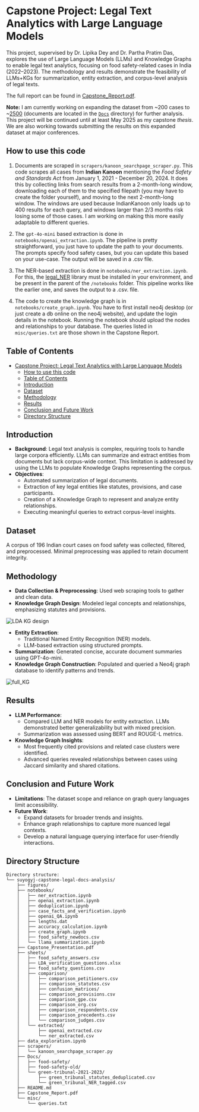 # Capstone Project: Legal Text Analytics with Large Language Models

This project, supervised by Dr. Lipika Dey and Dr. Partha Pratim Das, explores the use of Large Language Models (LLMs) and Knowledge Graphs to enable legal text analytics, focusing on food safety-related cases in India (2022–2023). The methodology and results demonstrate the feasibility of LLMs+KGs for summarization, entity extraction, and corpus-level analysis of legal texts.

The full report can be found in [Capstone_Report.pdf](https://github.com/suyogyj/capstone-legal-docs-analysis/blob/main/Capstone_Report.pdf).

**Note:** I am currently working on expanding the dataset from ~200 cases to ~<u>2500</u> (documents are located in the [```Docs```](https://github.com/suyogyj/capstone-legal-docs-analysis/tree/main/Docs) directory) for further analysis. This project will be continued until at least May 2025 as my capstone *thesis*. We are also working towards submitting the results on this expanded dataset at major conferences.


## How to use this code

1. Documents are scraped in ```scrapers/kanoon_searchpage_scraper.py```. This code scrapes all cases from **Indian Kanoon** mentioning the *Food Safety and Standards Act* from January 1, 2021 - December 20, 2024. It does this by collecting links from search results from a 2-month-long window, downloading each of them to the specified filepath (you may have to create the folder yourself), and moving to the next 2-month-long window. The windows are used because IndianKanoon only loads up to 400 results for each query, and windows larger than 2/3 months risk losing some of those cases. I am working on making this more easily adaptable to different queries.

2. The ```gpt-4o-mini``` based extraction is done in ```notebooks/openai_extraction.ipynb```. The pipeline is pretty straightforward, you just have to update the path to your documents. The prompts specify food safety cases, but you can update this based on your use-case. The output will be saved in a .csv file.
   
3. The NER-based extraction is done in ```notebooks/ner_extraction.ipynb```. For this, the [legal_NER](https://github.com/Legal-NLP-EkStep/legal_NER) library must be installed in your environment, and be present in the parent of the ```/notebooks``` folder. This pipeline works like the earlier one, and saves the output to a .csv. file.

4. The code to create the knowledge graph is in ```notebooks/create_graph.ipynb```. You have to first install neo4j desktop (or just create a db online on the neo4j website), and update the login details in the notebook. Running the notebook should upload the nodes and relationships to your database. The queries listed in ```misc/queries.txt``` are those shown in the Capstone Report.

## Table of Contents

- [Capstone Project: Legal Text Analytics with Large Language Models](#capstone-project-legal-text-analytics-with-large-language-models)
  - [How to use this code](#how-to-use-this-code)
  - [Table of Contents](#table-of-contents)
  - [Introduction](#introduction)
  - [Dataset](#dataset)
  - [Methodology](#methodology)
  - [Results](#results)
  - [Conclusion and Future Work](#conclusion-and-future-work)
  - [Directory Structure](#directory-structure)
  
## Introduction

- **Background**: Legal text analysis is complex, requiring tools to handle large corpora efficiently. LLMs can summarize and extract entities from documents but lack corpus-wide context. This limitation is addressed by using the LLMs to populate Knowledge Graphs representing the corpus.
- **Objectives**:
  - Automated summarization of legal documents.
  - Extraction of key legal entities like statutes, provisions, and case participants.
  - Creation of a Knowledge Graph to represent and analyze entity relationships.
  - Executing meaningful queries to extract corpus-level insights.

## Dataset

A corpus of 196 Indian court cases on food safety was collected, filtered, and preprocessed. Minimal preprocessing was applied to retain document integrity.

## Methodology

- **Data Collection & Preprocessing**: Used web scraping tools to gather and clean data.
- **Knowledge Graph Design**: Modeled legal concepts and relationships, emphasizing statutes and provisions.

![LDA KG design](https://github.com/user-attachments/assets/6c7ca12e-b447-40ef-9f19-dbbc83cc4eb6)
  
- **Entity Extraction**:
  - Traditional Named Entity Recognition (NER) models.
  - LLM-based extraction using structured prompts.
- **Summarization**: Generated concise, accurate document summaries using GPT-4o-mini.
- **Knowledge Graph Construction**: Populated and queried a Neo4j graph database to identify patterns and trends.

![full_KG](https://github.com/user-attachments/assets/844e0b91-6b10-4012-bf54-440b21c1f47c)


## Results

- **LLM Performance**:
  - Compared LLM and NER models for entity extraction. LLMs demonstrated better generalizability but with mixed precision.
  - Summarization was assessed using BERT and ROUGE-L metrics.
- **Knowledge Graph Insights**:
  - Most frequently cited provisions and related case clusters were identified.
  - Advanced queries revealed relationships between cases using Jaccard similarity and shared citations.

## Conclusion and Future Work

- **Limitations**: The dataset scope and reliance on graph query languages limit accessibility.
- **Future Work**:
  - Expand datasets for broader trends and insights.
  - Enhance graph relationships to capture more nuanced legal contexts.
  - Develop a natural language querying interface for user-friendly interactions.

## Directory Structure

```
Directory structure:
└── suyogyj-capstone-legal-docs-analysis/
    ├── figures/
    ├── notebooks/
    │   ├── ner_extraction.ipynb
    │   ├── openai_extraction.ipynb
    │   ├── deduplication.ipynb
    │   ├── case_facts_and_verification.ipynb
    │   ├── openai_QA.ipynb
    │   ├── lengths.dat
    │   ├── accuracy_calculation.ipynb
    │   ├── create_graph.ipynb
    │   ├── food_safety_newdocs.csv
    │   └── llama_summarization.ipynb
    ├── Capstone_Presentation.pdf
    ├── sheets/
    │   ├── food_safety_answers.csv
    │   ├── LDA_verification_questions.xlsx
    │   ├── food_safety_questions.csv
    │   ├── comparison/
    │   │   ├── comparison_petitioners.csv
    │   │   ├── comparison_statutes.csv
    │   │   ├── confusion_matrices/
    │   │   ├── comparison_provisions.csv
    │   │   ├── comparison_gpe.csv
    │   │   ├── comparison_org.csv
    │   │   ├── comparison_respondents.csv
    │   │   ├── comparison_precedents.csv
    │   │   └── comparison_judges.csv
    │   └── extracted/
    │       ├── openai_extracted.csv
    │       └── ner_extracted.csv
    ├── data_exploration.ipynb
    ├── scrapers/
    │   └── kanoon_searchpage_scraper.py
    ├── Docs/
    │   ├── food-safety/
    │   ├── food-safety-old/
    │   └── green-tribunal-2021-2023/
    │       ├── green_tribunal_statutes_deduplicated.csv
    │       └── green_tribunal_NER_tagged.csv
    ├── README.md
    ├── Capstone_Report.pdf
    └── misc/
        └── queries.txt
```
